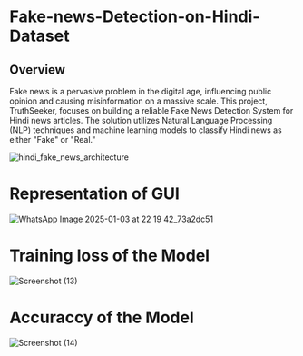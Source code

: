 # Fake-news-Detection-on-Hindi-Dataset

## Overview
Fake news is a pervasive problem in the digital age, influencing public opinion and causing misinformation on a massive scale. This project, TruthSeeker, focuses on building a reliable Fake News Detection System for Hindi news articles. The solution utilizes Natural Language Processing (NLP) techniques and machine learning models to classify Hindi news as either "Fake" or "Real."

![hindi_fake_news_architecture](https://github.com/user-attachments/assets/be3733c9-2d08-49ef-ab76-faf9f706ae1b)



# Representation of GUI


![WhatsApp Image 2025-01-03 at 22 19 42_73a2dc51](https://github.com/user-attachments/assets/d6ceb411-6a59-4185-8d86-027c2db525d9)

# Training loss of the Model


![Screenshot (13)](https://github.com/user-attachments/assets/3c6c84d1-44b0-4c2f-9181-49a359fc7465)


# Accuraccy of the Model

![Screenshot (14)](https://github.com/user-attachments/assets/6bab579a-1f59-47c0-af30-b766c355a43f)
